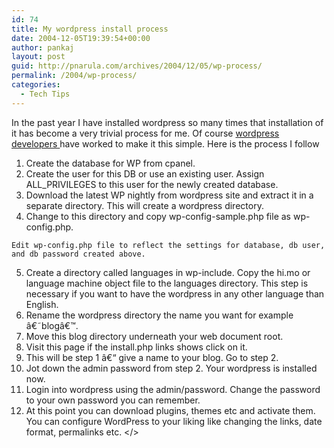 ```yaml
---
id: 74
title: My wordpress install process
date: 2004-12-05T19:39:54+00:00
author: pankaj
layout: post
guid: http://pnarula.com/archives/2004/12/05/wp-process/
permalink: /2004/wp-process/
categories:
  - Tech Tips
---
```

In the past year I have installed wordpress so many times that installation of it has become a very trivial process for me. Of course <a href="http://planet.wordpress.org/" onclick="_gaq.push(['_trackEvent', 'outbound-article', 'http://planet.wordpress.org/', 'wordpress developers ']);" >wordpress developers </a>have worked to make it this simple. Here is the process I follow

  1. Create the database for WP from cpanel.
  2. Create the user for this DB or use an existing user. Assign ALL_PRIVILEGES to this user for the newly created database.
  3. Download the latest WP nightly from wordpress site and extract it in a separate directory. This will create a wordpress directory.
  4. Change to this directory and copy wp-config-sample.php file as wp-config.php.
  
    Edit wp-config.php file to reflect the settings for database, db user, and db password created above.
<!--more-->

  5. Create a directory called languages in wp-include. Copy the hi.mo or language machine object file to the languages directory. This step is necessary if you want to have the wordpress in any other language than English.
  6. Rename the wordpress directory the name you want for example â€˜blogâ€™.
  7. Move this blog directory underneath your web document root.
  8. Visit this page if the install.php links shows click on it.
  9. This will be step 1 â€“ give a name to your blog. Go to step 2.
 10. Jot down the admin password from step 2. Your wordpress is installed now.
 11. Login into wordpress using the admin/password. Change the password to your own password you can remember.
 12. At this point you can download plugins, themes etc and activate them. You can configure WordPress to your liking like changing the links, date format, permalinks etc.
</></ol>